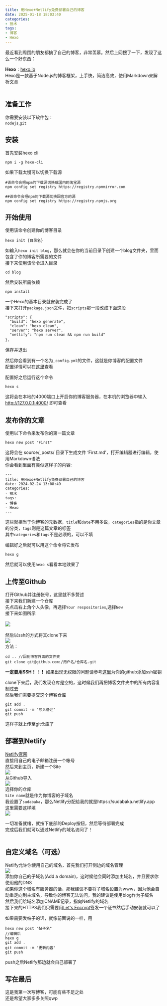```yaml
---
title: 用Hexo+Netlify免费部署自己的博客
date: 2025-01-18 18:03:40
categories: 
- 技术
tags:
- 博客
- Hexo
---
```


最近看到周围的朋友都搞了自己的博客，非常羡慕。然后上网搜了一下，发现了这么一个好东西：

**Hexo**：[hexo.io](https://hexo.io "点我前往Hexo官网")
<br>
Hexo是一款基于Node.js的博客框架，上手快，简洁高效，使用Markdown来解析文章
<br><br>



## 准备工作
你需要安装以下软件包：<br>
``nodejs``,``git``<br>

## 安装
首先安装hexo cli

```
npm i -g hexo-cli
```
如果下载太慢可以切换下载源
```
#该命令会把npm的下载源切换成国内的淘宝源
npm config set registry https://registry.npmmirror.com

##该命令会把npm的下载源切换回官方的源
npm config set registry https://registry.npmjs.org
```

## 开始使用
使用该命令创建你的博客目录
```
hexo init {目录名}
```
如输入``hexo init blog``，那么就会在你的当前目录下创建一个blog文件夹，里面包含了你的博客所需要的文件<br>
接下来使用该命令进入目录
```
cd blog
```
然后安装所需依赖
```
npm install
```
一个Hexo的基本目录就安装完成了<br>
接下来打开``package.json``文件，把``scripts``那一段改成下面这段
```
"scripts": {
  "build": "hexo generate",
  "clean": "hexo clean",
  "server": "hexo server",
  "netlify": "npm run clean && npm run build"
}，
```
保存并退出<br>


然后你会看到有一个名为``_config.yml``的文件，这就是你博客的配置文件<br>
配置详情可以在[这里](https://hexo.io/zh-cn/docs/configuration.html "点我前往")查看<br>

配置好之后运行这个命令
```
hexo s
```
这将会在本地的4000端口上开启你的博客服务器，在本机的浏览器中输入
http://127.0.0.1:4000/
即可查看

## 发布你的文章
使用以下命令来发布你的第一篇文章
```
hexo new post "First"
```
这将会在 source/_posts/ 目录下生成文件 ‘First.md’，打开编辑器进行编辑，使用Markdown语法<br>
你会看到里面有类似这样子的内容:
```
---
title: 用Hexo+Netlify免费部署自己的博客
date: 2024-02-24 13:08:49
categories: 
- 技术
tags:
- 博客
- Hexo
---

```
这些就相当于你博客的元数据，``title``和``date``不用多说，``categories``指的是你文章的分类，``tags``则是这篇文章的标签<br>
其中``categories``和``tags``不是必须的，可以不填

编辑好之后就可以用这个命令将它发布
```
hexo g
```
然后就可以使用``hexo s``看看本地效果了

## 上传至Github
打开Github并注册帐号，这里就不多赘述<br>
接下来我们新建一个仓库<br>
先点击右上角个人头像，再选择``Your respositories``,选择``New``<br>
接下来如图所示<br>
<br>![](/img/2025-01-19T18-44-56.208Z.png)<br><br>
然后以ssh的方式将其clone下来
<br>![](/img/2025-01-19T18-53-15.796Z.png)<br>
方法：
```
cd .. //回到博客外面的文件夹
git clone git@github.com:/用户名/仓库名.git
```
**一定要用SSH！！！**
如果出现无权限的问题请参考[这里](https://zhuanlan.zhihu.com/p/62022220 "解决无权限问题")为你的github添加ssh密钥<br>

clone下来后，我们发现仓库是空的，这时候我们再把博客文件夹中的所有内容复制过去<br>
然后我们需要提交这个博客仓库
```
git add .
git commit -m "写入备注"
git push
```
这样子就上传至git仓库了

## 部署到Netlify
[Netlify官网](https://www.netlify.com)<br>
直接用自己的电子邮箱注册一个帐号<br>
然后来到主页，新建一个Site
<br>![](https://pic.imgdb.cn/item/65da23619f345e8d03ed0897.jpg)<br>
从Github导入
<br>![](https://pic.imgdb.cn/item/65da29a49f345e8d03fc54ff.jpg)<br>
选择你的仓库
<br>
``Site name``就是作为你博客的子域名
<br>
我设置了``sudabaka``，那么Netlify分配给我的就是https://sudabaka.netlify.app
<br>
这里需要这样填
<br>![](https://pic.imgdb.cn/item/65da2fad9f345e8d030966fb.jpg)<br>

一切准备就绪，就按下底部的Deploy按钮，然后等待部署完成<br>
完成后我们就可以通过Netlify的域名访问了！
<br>
<br>

## 自定义域名（可选）
Netlify允许你使用自己的域名，首先我们打开侧边的域名管理
<br>![](https://pic.imgdb.cn/item/65da31e59f345e8d030d787f.jpg)<br>
添加你自己的子域名(Add a domain)，这时候他会同时添加主域名，并且要求你使用他的DNS<br>
如果你这个域名有服务器的话，那我建议不要将子域名设置为www，因为他会自动重定向到主域名，导致你的博客无法访问，我的建议是使用blog作为子域名<br>
然后我们给域名添加CNAME记录，指向Netlify的域名
<br>
接下来的HTTPS我们只需要用[Let's Encrypt](https://letsencrypt.org/zh-cn/)签发一个证书然后手动安装就可以了

如果需要发帖子的话，就像前面说的一样，用
```
hexo new post "帖子名"
//编辑后
hexo g
git add .
git commit -m "更新内容"
git push
```
push之后Netlify那边就会自己部署了

## 写在最后
这是我第一次写博客，可能有些不足之处<br>
还是希望大家多多关照qwp